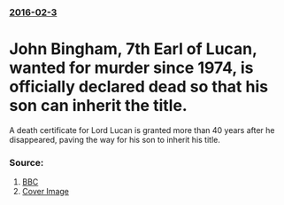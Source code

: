### [2016-02-3](/news/2016/02/3/index.md)

# John Bingham, 7th Earl of Lucan, wanted for murder since 1974, is officially declared dead so that his son can inherit the title. 

A death certificate for Lord Lucan is granted more than 40 years after he disappeared, paving the way for his son to inherit his title.


### Source:

1. [BBC](http://www.bbc.com/news/uk-england-35481376)
1. [Cover Image](https://ichef.bbci.co.uk/news/1024/cpsprodpb/DD83/production/_88070765_hi004362447.jpg)
